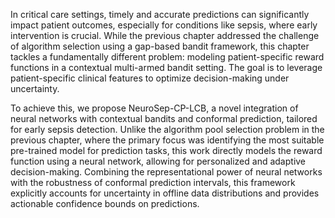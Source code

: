 In critical care settings, timely and accurate predictions can significantly impact patient outcomes, especially for conditions like sepsis, where early intervention is crucial. While the previous chapter addressed the challenge of algorithm selection using a gap-based bandit framework, this chapter tackles a fundamentally different problem: modeling patient-specific reward functions in a contextual multi-armed bandit setting. The goal is to leverage patient-specific clinical features to optimize decision-making under uncertainty.

To achieve this, we propose NeuroSep-CP-LCB, a novel integration of neural networks with contextual bandits and conformal prediction, tailored for early sepsis detection. Unlike the algorithm pool selection problem in the previous chapter, where the primary focus was identifying the most suitable pre-trained model for prediction tasks, this work directly models the reward function using a neural network, allowing for personalized and adaptive decision-making. Combining the representational power of neural networks with the robustness of conformal prediction intervals, this framework explicitly accounts for uncertainty in offline data distributions and provides actionable confidence bounds on predictions.
